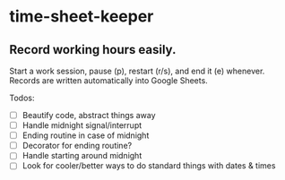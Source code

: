 # time-sheet-keeper
Record working hours easily.
------------------------------------------------------
Start a work session, pause (p), restart (r/s), and end it (e) whenever. Records are written automatically into Google Sheets.

Todos:
- [ ] Beautify code, abstract things away
- [ ] Handle midnight signal/interrupt
- [ ] Ending routine in case of midnight
- [ ] Decorator for ending routine?
- [ ] Handle starting around midnight
- [ ] Look for cooler/better ways to do standard things with dates & times
